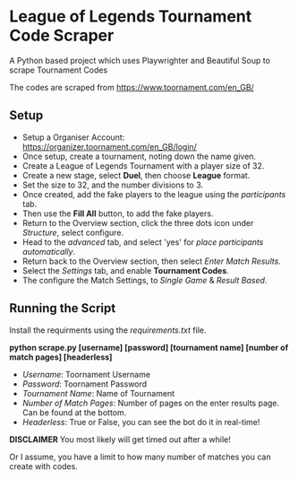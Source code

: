 # League of Legends Tournament Code Scraper

A Python based project which uses Playwrighter and Beautiful Soup to scrape Tournament Codes

The codes are scraped from https://www.toornament.com/en_GB/

## Setup

* Setup a Organiser Account: https://organizer.toornament.com/en_GB/login/
* Once setup, create a tournament, noting down the name given.
* Create a League of Legends Tournament with a player size of 32.
* Create a new stage, select **Duel**, then choose **League** format.
* Set the size to 32, and the number divisions to 3.
* Once created, add the fake players to the league using the *participants* tab.
* Then use the **Fill All** button, to add the fake players.
* Return to the Overview section, click the three dots icon under *Structure*, select configure.
* Head to the *advanced* tab, and select 'yes' for *place participants automatically*.
* Return back to the Overview section, then select *Enter Match Results*.
* Select the *Settings* tab, and enable **Tournament Codes**.
* The configure the Match Settings, to *Single Game* & *Result Based*.

## Running the Script

Install the requirments using the *requirements.txt* file.

**python scrape.py [username] [password] [tournament name] [number of match pages] [headerless]**

* *Username*: Toornament Username
* *Password*: Toornament Password
* *Tournament Name*: Name of Tournament
* *Number of Match Pages*: Number of pages on the enter results page. Can be found at the bottom.
* *Headerless*: True or False, you can see the bot do it in real-time!

**DISCLAIMER** You most likely will get timed out after a while!

Or I assume, you have a limit to how many number of matches you can create with codes.







